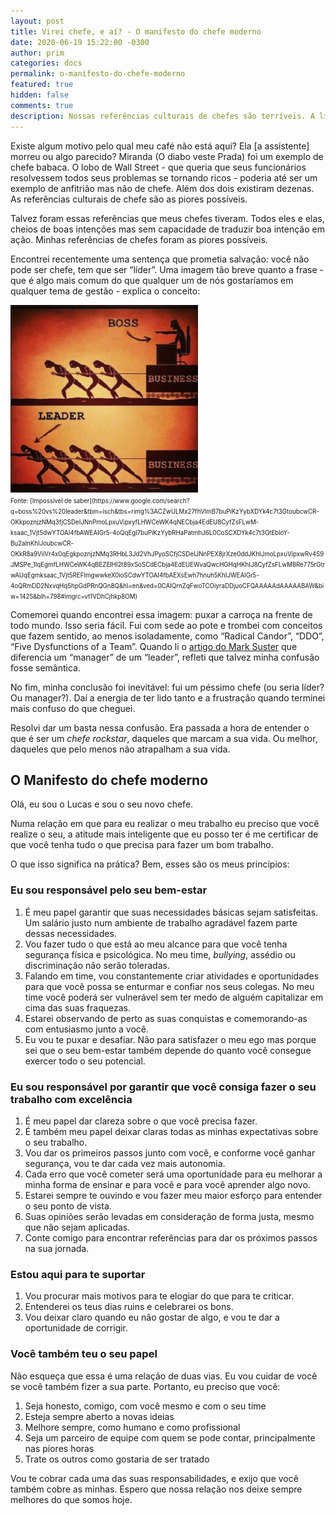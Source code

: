 ```yaml
---
layout: post
title: Virei chefe, e aí? - O manifesto do chefe moderno
date: 2020-06-19 15:22:00 -0300
author: prim
categories: docs
permalink: o-manifesto-do-chefe-moderno
featured: true
hidden: false
comments: true
description: Nossas referências culturais de chefes são terríveis. A literatura não ajuda e a vida real também não. O que é ser um bom chefe nos dias de hoje?
---
```


Existe algum motivo pelo qual meu café não está aqui? Ela [a assistente] morreu ou algo parecido? Miranda (O diabo veste Prada) foi um exemplo de chefe babaca. O lobo de Wall Street - que queria que seus funcionários resolvessem todos seus problemas se tornando ricos - poderia até ser um exemplo de anfitrião mas não de chefe. Além dos dois existiram dezenas. As referências culturais de chefe são as piores possíveis.

Talvez foram essas referências que meus chefes tiveram. Todos eles e elas, cheios de boas intenções mas sem capacidade de traduzir boa intenção em ação. Minhas referências de chefes foram as piores possíveis.

Encontrei recentemente uma sentença que prometia salvação: você não pode ser chefe, tem que ser “líder”. Uma imagem tão breve quanto a frase - que é algo mais comum do que qualquer um de nós gostaríamos em qualquer tema de gestão - explica o conceito:

<img src="/assets/images/posts/boss-leader.jpg" style="max-height:300px" />
<br />
<small><small>
Fonte: [Impossível de saber](https://www.google.com/search?q=boss%20vs%20leader&tbm=isch&tbs=rimg%3ACZwULMx27fhVImB7buPiKzYybXDYk4c7t3GtoubcwCR-OKkpoznjzNMq3fjCSDeIJNnPmoLpxuVipxyfLHWCeWK4qNECbja4EdEU8CyfZsFLwM-ksaac_1Vjt5dwYTOAI4fbAWEAIGr5-4oQqEgl7buPiKzYybRHaPatmhJ6L0CoSCXDYk4c7t3GtEbloY-Bu2aInKhIJoubcwCR-OKkR8a9ViiVr4x0qEgkpoznjzNMq3RHbL3Jd2VhJPyoSCfjCSDeIJNnPEX8jrXze0ddJKhIJmoLpxuVipxwRv4S9JMSPe_1IqEgmfLHWCeWK4qBEZEIHl2t89xSoSCdECbja4EdEUEWvaQwcHGHqHKhIJ8CyfZsFLwM8Re775rGtrwAUqEgmksaac_1Vjt5REFImgwwkeX0ioSCdwYTOAI4fbAEXsEwh7hnuh5KhIJWEAIGr5-4oQRmDD2NxvqHq5hpGdPRnQGn8Q&hl=en&ved=0CAIQrnZqFwoTCOiyraDDjuoCFQAAAAAdAAAAABAW&biw=1425&bih=798#imgrc=vt1VDhCjhkp8OM)
</small></small>

Comemorei quando encontrei essa imagem: puxar a carroça na frente de todo mundo. Isso seria fácil. Fui com sede ao pote e trombei com conceitos que fazem sentido, ao menos isoladamente, como “Radical Candor”, “DDO”, “Five Dysfunctions of a Team”.  Quando li o [artigo do Mark Suster](https://bothsidesofthetable.com/the-one-thing-that-great-leaders-understand-ba479e48bd9e) que diferencia um “manager” de um “leader”, refleti que talvez minha confusão fosse semântica.

No fim, minha conclusão foi inevitável: fui um péssimo chefe (ou seria líder? Ou manager?). Daí a energia de ter lido tanto e a frustração quando terminei mais confuso do que cheguei.

Resolvi dar um basta nessa confusão. Era passada a hora de entender o que é ser um _chefe rockstar_, daqueles que marcam a sua vida. Ou melhor, daqueles que pelo menos não atrapalham a sua vida.

## O Manifesto do chefe moderno

Olá, eu sou o Lucas e sou o seu novo chefe.

Numa relação em que para eu realizar o meu trabalho eu preciso que você realize o seu, a atitude mais inteligente que eu posso ter é me certificar de que você tenha tudo o que precisa para fazer um bom trabalho.

O que isso significa na prática? Bem, esses são os meus princípios:

### Eu sou responsável pelo seu bem-estar

1. É meu papel garantir que suas necessidades básicas sejam satisfeitas. Um salário justo num ambiente de trabalho agradável fazem parte dessas necessidades.
2. Vou fazer tudo o que está ao meu alcance para que você tenha segurança física e psicológica. No meu time, _bullying_, assédio ou discriminação não serão toleradas.
3. Falando em time, vou constantemente criar atividades e oportunidades para que você possa se enturmar e confiar nos seus colegas. No meu time você poderá ser vulnerável sem ter medo de alguém capitalizar em cima das suas fraquezas.
4. Estarei observando de perto as suas conquistas e comemorando-as com entusiasmo junto a você.
5. Eu vou te puxar e desafiar. Não para satisfazer o meu ego mas porque sei que o seu bem-estar também depende do quanto você consegue exercer todo o seu potencial.

### Eu sou responsável por garantir que você consiga fazer o seu trabalho com excelência

1. É meu papel dar clareza sobre o que você precisa fazer.
2. É também meu papel deixar claras todas as minhas expectativas sobre o seu trabalho.
3. Vou dar os primeiros passos junto com você, e conforme você ganhar segurança, vou te dar cada vez mais autonomia.
4. Cada erro que você cometer será uma oportunidade para eu melhorar a minha forma de ensinar e para você e para você aprender algo novo.
5. Estarei sempre te ouvindo e vou fazer meu maior esforço para entender o seu ponto de vista.
6. Suas opiniões serão levadas em consideração de forma justa, mesmo que não sejam aplicadas.
7. Conte comigo para encontrar referências para dar os próximos passos na sua jornada.

### Estou aqui para te suportar

1. Vou procurar mais motivos para te elogiar do que para te criticar.
2. Entenderei os teus dias ruins e celebrarei os bons.
3. Vou deixar claro quando eu não gostar de algo, e vou te dar a oportunidade de corrigir.

### Você também teu o seu papel

Não esqueça que essa é uma relação de duas vias. Eu vou cuidar de você se você também fizer a sua parte.
Portanto, eu preciso que você:

1. Seja honesto, comigo, com você mesmo e com o seu time
2. Esteja sempre aberto a novas ideias
3. Melhore sempre, como humano e como profissional
4. Seja um parceiro de equipe com quem se pode contar,  principalmente nas piores horas
5. Trate os outros como gostaria de ser tratado

Vou te cobrar cada uma das suas responsabilidades, e exijo que você também cobre as minhas. Espero que nossa relação nos deixe sempre melhores do que somos hoje.

